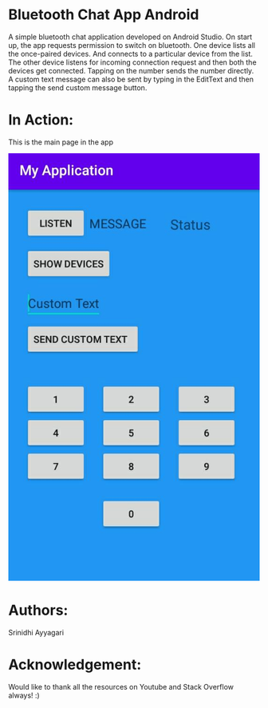 # Bluetooth Chat App Android
A simple bluetooth chat application developed on Android Studio. 
On start up, the app requests permission to switch on bluetooth.
One device lists all the once-paired devices. And connects to a particular device from the list. 
The other device listens for incoming connection request and then both the devices get connected.
Tapping on the number sends the number directly. A custom text message can also be sent by typing in the EditText and then tapping the send custom message button.

 # In Action:
This is the main page in the app

![Device1](d1r.jpeg)

# Authors:
Srinidhi Ayyagari

# Acknowledgement:
Would like to thank all the resources on Youtube and Stack Overflow always! :)

